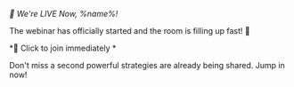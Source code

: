 *🔴 We\'re LIVE Now\, %name%\!*

The webinar has officially started and the room is filling up fast\! 🚀

*🎥 Click to join immediately *

Don\'t miss a second powerful strategies are already being shared\. Jump in now\!
